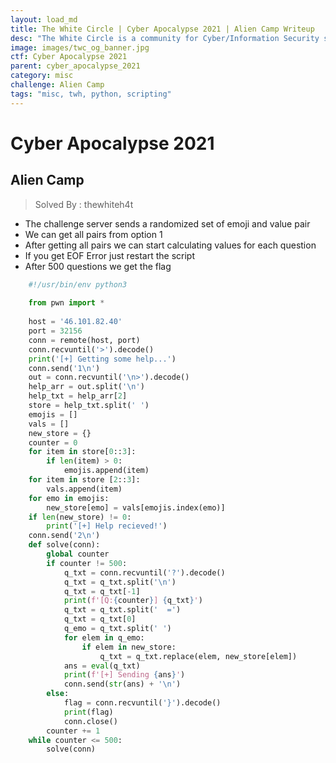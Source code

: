 ```yaml
---
layout: load_md
title: The White Circle | Cyber Apocalypse 2021 | Alien Camp Writeup
desc: "The White Circle is a community for Cyber/Information Security students, enthusiasts and professionals. You can discuss anything related to Security, share your knowledge with others, get help when you need it and proceed further in your journey with amazing people from all over the world."
image: images/twc_og_banner.jpg
ctf: Cyber Apocalypse 2021
parent: cyber_apocalypse_2021
category: misc
challenge: Alien Camp
tags: "misc, twh, python, scripting"
---
```


<h1 class="heading card-title white-text">Cyber Apocalypse 2021</h1>

## Alien Camp

> Solved By : thewhiteh4t

* The challenge server sends a randomized set of emoji and value pair
* We can get all pairs from option 1
* After getting all pairs we can start calculating values for each question
* If you get EOF Error just restart the script
* After 500 questions we get the flag

```python
    #!/usr/bin/env python3
    
    from pwn import *
    
    host = '46.101.82.40'
    port = 32156
    conn = remote(host, port)
    conn.recvuntil('>').decode()
    print('[+] Getting some help...')
    conn.send('1\n')
    out = conn.recvuntil('\n>').decode()
    help_arr = out.split('\n')
    help_txt = help_arr[2]
    store = help_txt.split(' ')
    emojis = []
    vals = []
    new_store = {}
    counter = 0
    for item in store[0::3]:
        if len(item) > 0:
            emojis.append(item)
    for item in store [2::3]:
        vals.append(item)
    for emo in emojis:
        new_store[emo] = vals[emojis.index(emo)]
    if len(new_store) != 0:
        print('[+] Help recieved!')
    conn.send('2\n')
    def solve(conn):
        global counter
        if counter != 500:
            q_txt = conn.recvuntil('?').decode()
            q_txt = q_txt.split('\n')
            q_txt = q_txt[-1]
            print(f'[Q:{counter}] {q_txt}')
            q_txt = q_txt.split('  =')
            q_txt = q_txt[0]
            q_emo = q_txt.split(' ')
            for elem in q_emo:
                if elem in new_store:
                    q_txt = q_txt.replace(elem, new_store[elem])
            ans = eval(q_txt)
            print(f'[+] Sending {ans}')
            conn.send(str(ans) + '\n')
        else:
            flag = conn.recvuntil('}').decode()
            print(flag)
            conn.close()
        counter += 1
    while counter <= 500:
        solve(conn)
```

